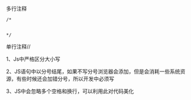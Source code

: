 多行注释

```
/*


*/
```

单行注释//



1、Js中严格区分大小写

2、JS语句中以分号结尾，如果不写分号浏览器会添加，但是会消耗一些系统资源，有些时候还会加错分号，所以开发中必须写

3、JS中会忽略多个空格和换行，可以利用此对代码美化

